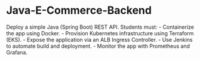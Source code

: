 # Java-E-Commerce-Backend
Deploy a simple Java (Spring Boot) REST API. Students must: - Containerize the app using Docker. - Provision Kubernetes infrastructure using Terraform (EKS). - Expose the application via an ALB Ingress Controller. - Use Jenkins to automate build and deployment. - Monitor the app with Prometheus and Grafana.
